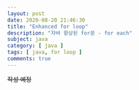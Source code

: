 ```yaml
---
layout: post
date: 2020-08-20 21:46:30
title: "Enhanced for loop"
description: "자바 향상된 for문 - for each"
subject: java
category: [ java ]
tags: [ java, for loop ]
comments: true
---
```


~~작성 예정~~
